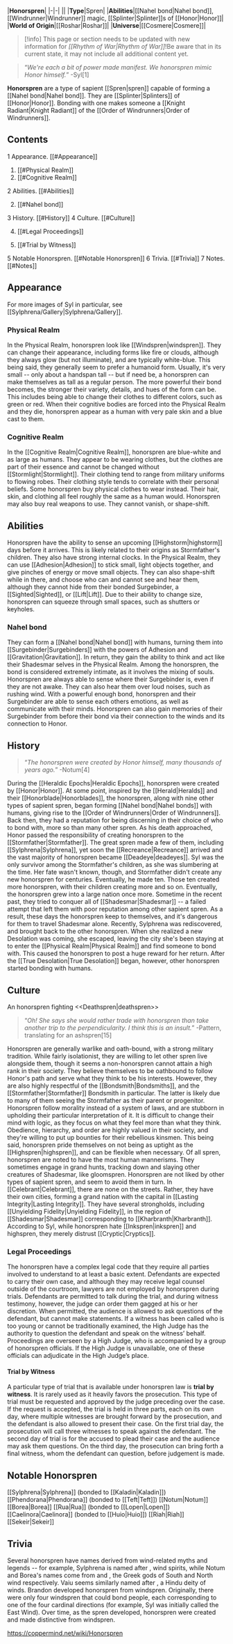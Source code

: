 |**Honorspren**|
|-|-|
||
|**Type**|Spren|
|**Abilities**|[[Nahel bond\|Nahel bond]], [[Windrunner\|Windrunner]] magic, [[Splinter\|Splinter]]s of [[Honor\|Honor]]|
|**World of Origin**|[[Roshar\|Roshar]]|
|**Universe**|[[Cosmere\|Cosmere]]|

> [!info] This page or section needs to be updated with new information for *[[Rhythm of War\|Rhythm of War]]*!Be aware that in its current state, it may not include all additional content yet.

>“*We're each a bit of power made manifest. We honorspren mimic Honor himself.*”
\-Syl[1]


**Honorspren** are a type of sapient [[Spren\|spren]] capable of forming a [[Nahel bond\|Nahel bond]].
They are [[Splinter\|Splinters]] of [[Honor\|Honor]]. Bonding with one makes someone a [[Knight Radiant\|Knight Radiant]] of the [[Order of Windrunners\|Order of Windrunners]].

## Contents

1 Appearance. [[#Appearance]] 

1. [[#Physical Realm]] 
1. [[#Cognitive Realm]] 


2 Abilities. [[#Abilities]] 

2. [[#Nahel bond]] 


3 History. [[#History]] 
4 Culture. [[#Culture]] 

4. [[#Legal Proceedings]] 

4. [[#Trial by Witness]] 




5 Notable Honorspren. [[#Notable Honorspren]] 
6 Trivia. [[#Trivia]] 
7 Notes. [[#Notes]] 


## Appearance
For more images of Syl in particular, see [[Sylphrena/Gallery\|Sylphrena/Gallery]].
 
### Physical Realm
In the Physical Realm, honorspren look like [[Windspren\|windspren]]. They can change their appearance, including forms like fire or clouds, although they always glow (but not illuminate), and are typically white-blue. This being said, they generally seem to prefer a humanoid form. Usually, it's very small -- only about a handspan tall -- but if need be, a honorspren can make themselves as tall as a regular person.
The more powerful their bond becomes, the stronger their variety, details, and hues of the form can be. This includes being able to change their clothes to different colors, such as green or red.
When their cognitive bodies are forced into the Physical Realm and they die, honorspren appear as a human with very pale skin and a blue cast to them.

### Cognitive Realm
In the [[Cognitive Realm\|Cognitive Realm]], honorspren are blue-white and as large as humans. They appear to be wearing clothes, but the clothes are part of their essence and cannot be changed without [[Stormlight\|Stormlight]]. Their clothing tend to range from military uniforms to flowing robes. Their clothing style tends to correlate with their personal beliefs. Some honorspren buy physical clothes to wear instead. Their hair, skin, and clothing all feel roughly the same as a human would.
Honorspren may also buy real weapons to use. They cannot vanish, or shape-shift.

## Abilities
Honorspren have the ability to sense an upcoming [[Highstorm\|highstorm]] days before it arrives. This is likely related to their origins as Stormfather's children. They also have strong internal clocks.
In the Physical Realm, they can use [[Adhesion\|Adhesion]] to stick small, light objects together, and give pinches of energy or move small objects. They can also shape-shift while in there, and choose who can and cannot see and hear them, although they cannot hide from their bonded Surgebinder, a [[Sighted\|Sighted]], or [[Lift\|Lift]]. Due to their ability to change size, honorspren can squeeze through small spaces, such as shutters or keyholes.

### Nahel bond
They can form a [[Nahel bond\|Nahel bond]] with humans, turning them into [[Surgebinder\|Surgebinders]] with the powers of Adhesion and [[Gravitation\|Gravitation]]. In return, they gain the ability to think and act like their Shadesmar selves in the Physical Realm. Among the honorspren, the bond is considered extremely intimate, as it involves the mixing of souls. Honorspren are always able to sense where their Surgebinder is, even if they are not awake. They can also hear them over loud noises, such as rushing wind. With a powerful enough bond, honorspren and their Surgebinder are able to sense each others emotions, as well as communicate with their minds. Honorspren can also gain memories of their Surgebinder from before their bond via their connection to the winds and its connection to Honor.

## History
>“*The honorspren were created by Honor himself, many thousands of years ago.*”
\-Notum[4]


During the [[Heraldic Epochs\|Heraldic Epochs]], honorspren were created by [[Honor\|Honor]]. At some point, inspired by the [[Herald\|Heralds]] and their [[Honorblade\|Honorblades]], the honorspren, along with nine other types of sapient spren, began forming [[Nahel bond\|Nahel bonds]] with humans, giving rise to the [[Order of Windrunners\|Order of Windrunners]]. Back then, they had a reputation for being discerning in their choice of who to bond with, more so than many other spren.
As his death approached, Honor passed the responsibility of creating honorspren to the [[Stormfather\|Stormfather]]. The great spren made a few of them, including [[Sylphrena\|Sylphrena]], yet soon the [[Recreance\|Recreance]] arrived and the vast majority of honorspren became [[Deadeye\|deadeyes]]. Syl was the only survivor among the Stormfather's children, as she was slumbering at the time. Her fate wasn't known, though, and Stormfather didn't create any new honorspren for centuries. Eventually, he made ten. Those ten created more honorspren, with their children creating more and so on.
Eventually, the honorspren grew into a large nation once more. Sometime in the recent past, they tried to conquer all of [[Shadesmar\|Shadesmar]] -- a failed attempt that left them with poor reputation among other sapient spren. As a result, these days the honorspren keep to themselves, and it's dangerous for them to travel Shadesmar alone.
Recently, Sylphrena was rediscovered, and brought back to the other honorspren. When she realized a new Desolation was coming, she escaped, leaving the city she's been staying at to enter the [[Physical Realm\|Physical Realm]] and find someone to bond with. This caused the honorspren to post a huge reward for her return.
After the [[True Desolation\|True Desolation]] began, however, other honorspren started bonding with humans.

## Culture
  An honorspren fighting <<Deathspren\|deathspren>>
>“*Oh! She says she would rather trade with honorspren than take another trip to the perpendicularity. I think this is an insult.*”
\-Pattern, translating for an ashspren[15]


Honorspren are generally warlike and oath-bound, with a strong military tradition. While fairly isolationist, they are willing to let other spren live alongside them, though it seems a non-honorspren cannot attain a high rank in their society. They believe themselves to be oathbound to follow Honor's path and serve what they think to be his interests. However, they are also highly respectful of the [[Bondsmith\|Bondsmiths]], and the [[Stormfather\|Stormfather]] Bondsmith in particular. The latter is likely due to many of them seeing the Stormfather as their parent or progenitor.
Honorspren follow morality instead of a system of laws, and are stubborn in upholding their particular interpretation of it. It is difficult to change their mind with logic, as they focus on what they feel more than what they think. Obedience, hierarchy, and order are highly valued in their society, and they're willing to put up bounties for their rebellious kinsmen. This being said, honorspren pride themselves on not being as uptight as the [[Highspren\|highspren]], and can be flexible when necessary.
Of all spren, honorspren are noted to have the most human mannerisms. They sometimes engage in grand hunts, tracking down and slaying other creatures of Shadesmar, like gloomspren.
Honorspren are not liked by other types of sapient spren, and seem to avoid them in turn. In [[Celebrant\|Celebrant]], there are none on the streets. Rather, they have their own cities, forming a grand nation with the capital in [[Lasting Integrity\|Lasting Integrity]]. They have several strongholds, including [[Unyielding Fidelity\|Unyielding Fidelity]], in the region of [[Shadesmar\|Shadesmar]] corresponding to [[Kharbranth\|Kharbranth]].
According to Syl, while honorspren hate [[Inkspren\|inkspren]] and highspren, they merely distrust [[Cryptic\|Cryptics]].

### Legal Proceedings
The honorspren have a complex legal code that they require all parties involved to understand to at least a basic extent. Defendants are expected to carry their own case, and although they may receive legal counsel outside of the courtroom, lawyers are not employed by honorspren during trials.
Defendants are permitted to talk during the trial, and during witness testimony, however, the judge can order them gagged at his or her discretion. When permitted, the audience is allowed to ask questions of the defendant, but cannot make statements. If a witness has been called who is too young or cannot be traditionally examined, the High Judge has the authority to question the defendant and speak on the witness’ behalf. Proceedings are overseen by a High Judge, who is accompanied by a group of honorspren officials. If the High Judge is unavailable, one of these officials can adjudicate in the High Judge’s place.

#### Trial by Witness
A particular type of trial that is available under honorspren law is **trial by witness**. It is rarely used as it heavily favors the prosecution. This type of trial must be requested and approved by the judge preceding over the case. If the request is accepted, the trial is held in three parts, each on its own day, where multiple witnesses are brought forward by the prosecution, and the defendant is also allowed to present their case. On the first trial day, the prosecution will call three witnesses to speak against the defendant. The second day of trial is for the accused to plead their case and the audience may ask them questions. On the third day, the prosecution can bring forth a final witness, whom the defendant can question, before judgement is made.

## Notable Honorspren
[[Sylphrena\|Sylphrena]] (bonded to [[Kaladin\|Kaladin]])
[[Phendorana\|Phendorana]] (bonded to [[Teft\|Teft]])
[[Notum\|Notum]]
[[Borea\|Borea]]
[[Rua\|Rua]] (bonded to [[Lopen\|Lopen]])
[[Caelinora\|Caelinora]] (bonded to [[Huio\|Huio]])
[[Riah\|Riah]]
[[Sekeir\|Sekeir]]
## Trivia
Several honorspren have names derived from wind-related myths and legends -- for example, Sylphrena is named after , wind spirits, while Notum and Borea's names come from  and , the Greek gods of South and North wind respectively. Vaiu seems similarly named after , a Hindu deity of winds.
Brandon developed honorspren from windspren. Originally, there were only four windspren that could bond people, each corresponding to one of the four cardinal directions (for example, Syl was initially called the East Wind). Over time, as the spren developed, honorspren were created and made distinctive from windspren.


https://coppermind.net/wiki/Honorspren